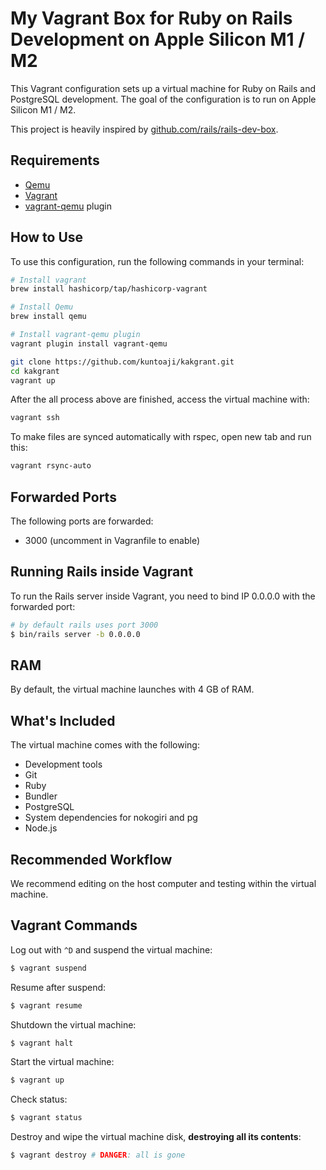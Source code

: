 # My Vagrant Box for Ruby on Rails Development on Apple Silicon M1 / M2

This Vagrant configuration sets up a virtual machine for Ruby on Rails and PostgreSQL development. The goal of
the configuration is to run on Apple Silicon M1 / M2.

This project is heavily inspired by [github.com/rails/rails-dev-box](https://github.com/rails/rails-dev-box).

## Requirements

* [Qemu](https://www.qemu.org)
* [Vagrant](https://www.vagrantup.com)
* [vagrant-qemu](https://github.com/ppggff/vagrant-qemu) plugin

## How to Use

To use this configuration, run the following commands in your terminal:

```sh
# Install vagrant
brew install hashicorp/tap/hashicorp-vagrant

# Install Qemu
brew install qemu

# Install vagrant-qemu plugin
vagrant plugin install vagrant-qemu

git clone https://github.com/kuntoaji/kakgrant.git
cd kakgrant
vagrant up
```

After the all process above are finished, access the virtual machine with:

```sh
vagrant ssh
```
To make files are synced automatically with rspec, open new tab and run this:

``` sh
vagrant rsync-auto
```

## Forwarded Ports
The following ports are forwarded:

* 3000 (uncomment in Vagranfile to enable)

## Running Rails inside Vagrant

To run the Rails server inside Vagrant, you need to bind IP 0.0.0.0 with the forwarded port:

```sh
# by default rails uses port 3000
$ bin/rails server -b 0.0.0.0
```
## RAM

By default, the virtual machine launches with 4 GB of RAM.

## What's Included

The virtual machine comes with the following:

* Development tools
* Git
* Ruby
* Bundler
* PostgreSQL
* System dependencies for nokogiri and pg
* Node.js

## Recommended Workflow

We recommend editing on the host computer and testing within the virtual machine.

## Vagrant Commands

Log out with `^D` and suspend the virtual machine:

```sh
$ vagrant suspend
```

Resume after suspend:

```sh
$ vagrant resume
```

Shutdown the virtual machine:

```sh
$ vagrant halt
```

Start the virtual machine:

```sh
$ vagrant up
```

Check status:

```sh
$ vagrant status
```

Destroy and wipe the virtual machine disk, **destroying all its contents**:

```sh
$ vagrant destroy # DANGER: all is gone
```
